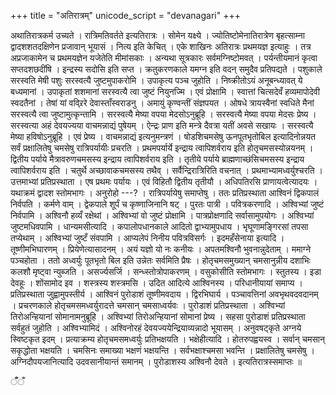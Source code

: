 +++
title = "अतिरात्रम्"
unicode_script = "devanagari"
+++

अथातिरात्रकर्म उच्यते । रात्रिमतिवर्तते इत्यतिरात्रः । सोमेन यक्ष्ये । ज्योतिष्टोमेनातिरात्रेण बृहत्साम्ना द्वादशशतदक्षिणेन प्रजावान् भूयासं । नित्य इति केचित् । एके शाखिनः अतिरात्रः प्रथमयज्ञ इत्याहुः । तत्र अप्रजाकामेन च प्रथमयज्ञेन यजेतेति मीमांसकाः । अन्यथा सूत्रकारः सर्वमग्निष्टोमवत् । पर्यन्तीयमानं कृत्वा सप्तदशछदींषि । इन्द्रस्य सदोसि इति सप्त । क्रतुकरणकाले यमग्न इति वदन् समुदैव प्रतिपद्यते । पशुकाले सरस्वति मेषी पशुः सरस्वत्यै जुष्टमुपाकरोमि । उपाकृत्य पञ्च जुहोति । निष्क्रीतोऽयं अनूबन्ध्यावत् ये बध्यमानां । उपाकृतां शशमानां सरस्वत्यै त्वा जुष्टं नियुनज्मि । एवं प्रोक्षामि । स्वात्तां चित्सदेवँ हव्यमापोदेवी स्वदतैनां । तेषां यां वव्र्रिरे देवास्ताँस्वराडनु । अमायुं कृण्वन्तीं संज्ञपयत । ओषधे त्रायस्वैनां स्वधिते मैनां सरस्वत्यै त्वा जुष्टामुत्कृन्तामि । सरस्वत्यै मेष्या वपया मेदसोऽनुब्रूहि । सरस्वत्यै मेष्या वपया मेदसः प्रेष्य । सरस्वत्या अहं देवयज्यया वाचमन्नाद्यं पुषेयम् । ऐन्द्रः प्राण इति मन्त्रे दैवत्रा यतीं अवसे सखायः । सरस्वत्यै मेष्या हविषोऽनुब्रूहि । एवं प्रेष्य । वाचमन्नाद्यं इत्यनुमन्त्रणं । षोडशिचमसेषु ऊनपूतभृतोबिल इत्यादिनोन्नयत सर्वं प्रक्षालितेषु चमसेषु रात्रिपर्यायीः प्रचरति । प्रथमपर्यार्ये इन्द्राय त्वापिशर्वराय इति होतृचमसस्योन्नयनम् । द्वितीय पर्याये मैत्रावरुणचमसस्य इन्द्राय त्वापिशर्वराय इति । तृतीये पर्याये ब्राह्मणाच्छंसिचमसस्य इन्द्राय त्वापिशर्वराय इति । चतुर्थे अच्छावाकचमसस्य तथैव् । सर्वैन्द्रिरात्रिरिति वचनात् । प्रथमाभ्यामध्वर्युश्चरति । उत्तमाभ्यां प्रतिप्रस्थाता । एष प्रथमः पर्यायः । एवं विहितौ द्वितीय तृतीयौ । अधिपतिरसि प्राणायत्वेत्यादयः । यथाक्रमं द्वादश स्तोमभागः । अनुरोहो ---? । रात्रिपर्यायेषु समाप्तेषु । ततः प्रतिप्रस्थाता आश्विनं द्विकपालं निर्वपति । कर्मणे वाम् । द्वेकपाले शूर्पं च कृष्णाजिनानि षट् । पुरतः पात्री । पवित्रकरणादि । अश्विभ्यां जुष्टं निर्वपामि । अश्विनौ हव्यँ रक्षेथां । अश्विभ्यां वो जुष्टं प्रोक्षामि । पात्रप्रोक्षणादि सर्वासामुपयोगः । अश्विभ्यां जुष्टमधिवपामि । धान्यमसीत्यादि । कपालोपधानकाले आदितो द्वाभ्यामुपधाय । भृघूणामङ्गिरसां तपसा तप्येथाम् । अश्विभ्यां जुष्टँ संवपामि । आप्यलेपं निनीय पवित्रविसर्गः । इदमहँसेनाया इत्यादि । तूष्णीमभिघारणम् । प्रियेणेत्यासादनम् । अयं यज्ञो यो नः कनीयः । अपतमश्विनौ भुवनान्नुदेताम् । ममाग्ने पञ्चहोता । ततो अध्वर्युः पूतभृतो बिल इति उन्नेतः सर्वमिति प्रैषः । होतृचमसमुख्यान् चमसानुन्नीय दशाभिः कलशौ मृष्ट्वा न्युब्जति । असर्ज्यसर्जि । सन्ध्स्तोत्रोपाकरणम् । वसुकोसीति स्तोमभागः । स्तुतस्य । इडा देवहूः । शोंसामोद इव । शस्त्रस्य शस्त्रमसि । उदित आदित्ये आश्विनस्य । परिधानीयायां समाप्य । प्रतिप्रस्थाता जुह्वामुपस्तीर्य । आश्विनं पुरोडाशं तूष्णीमवदाय । द्विरभिघार्य । पञ्चावत्तिनां अवभृथवदवदानम् । प्रचरणकाले होतृचमसमध्वर्युरादत्ते चमसान् चमसाध्वर्यवः । पुरोडाशं प्रतिप्रस्थाता । अश्विभ्यां तिरोअन्हियानां सोमानामनुब्रूहि । अश्विभ्यां तिरोअन्हियानां सोमानां प्रेष्य । सहसा पुरोडाशं प्रतिप्रस्थाता सर्वहुतं जुहोति । अश्विभ्यामिदं । अश्विनोरहं देवयज्ययेन्द्रियाव्यन्नादो भूयासम् । अनुवषट्कृते अग्नये स्विष्टकृत इदम् । प्रत्याक्रम्य होतृचमसमध्वर्युः प्रतिभक्षयति । भक्षेहीत्यादि । होतरुपह्वयस्व । सर्वान् चमसान् सकृद्धोता भक्षयति । चमसिनः समाख्या भक्षणं भक्षयन्ति । सर्वभक्षाश्चमसा भवन्ति । प्रक्षालितेषु चमसेषु । अग्निदौपयजानित्यादि उदवसानीयान्तं समानम् । पुरोडाशस्य अश्विनौ देवते । इत्यतिरात्रस्समाप्तः ॥

ँँँ